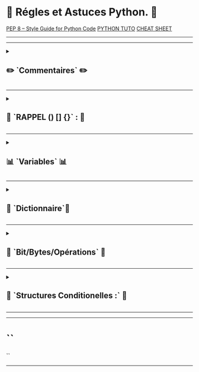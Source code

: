 # 📜  Régles et Astuces Python. 📜
[PEP 8 – Style Guide for Python Code](https://peps.python.org/pep-0008/)
[PYTHON TUTO](https://www.w3schools.com/python/default.asp)
[CHEAT SHEET](https://www.pythoncheatsheet.org/cheatsheet/built-in-functions)

---
---

<details>
<summary>
<h2>
✏️ `Commentaires`  ✏️
</h2>
</summary>


#### Option 1️⃣ 
      
      # Commentaires 


#### Option 2️⃣

     """
      
      Commentaires
    
     """
      
</details>

---

<details>
<summary>
<h2>
🔔  `RAPPEL () [] {}` : 🔔
</h2>
</summary>


| Symbole | Nom                | Utilisation principale                         | Exemple Python                    |
|---------|--------------------|--------------------------------------------------|-----------------------------------|
| ()      | Parenthèses        | - Appel de fonction                              | `print("Hello")`                 |
|         |                    | - Définir un **tuple**                           | `mon_tuple = (1, 2, 3)`          |
|         |                    | - Priorité dans les opérations                   | `result = (2 + 3) * 4`           |
| []      | Crochets           | - Définir une **liste**                          | `ma_liste = [1, 2, 3]`           |
|         |                    | - Indexation / slicing                           | `ma_liste[0]`, `texte[1:4]`      |
| {}      | Accolades          | - Définir un **dictionnaire**                    | `mon_dict = {"a": 1, "b": 2}`    |
|         |                    | - Définir un **set (ensemble)**                 | `mon_set = {1, 2, 3}`            |
|         |                    | - Utilisé avec des **comprehensions**           | `{x: x**2 for x in range(3)}`    |
| () + [] | Tuple de listes     | - Contenir plusieurs listes dans un tuple       | `(([1, 2], [3, 4]))`             |
| [] + () | Liste de tuples     | - Liste contenant des tuples                    | `[(1, 'a'), (2, 'b')]`           |
| {} + [] | Dictionnaire de listes | - Associer des clés à des listes          | `{"clé1": [1, 2], "clé2": [3]}`  |
| {} + () | Dictionnaire de tuples | - Clés associées à des tuples              | `{"clé": (1, 2)}`                |

</details>

---
<details>
<summary>
<h2>
📊  `Variables` 📊
</h2>
</summary>

#### 1️⃣ Snake case : my_variable_name
#### 2️⃣ Ne pas utiliser le mots clés de python (else, if, for, while, return, True, False) 
#### 3️⃣ [NOM VARIABLE] [OPERATEUR D'AFFECTATION] [VALEUR]
#### Portée Global🔴
#### Portée Local🟢


            device_name = "router 1" #🔴

            def  test():
                test_value = "test OK" #🟢
                print(test_value)
                print(device_name)

            test()

---

#  ⚙️ `Opérateur` ⚙️

#### STR ⬇️
[STRING](https://www.w3schools.com/python/python_strings.asp)
#### `Concaténation`
      salutation = "Bonjour"
      nom = "Jen Patate"
      print(salutation+" "+nom)
#### Sortie
      (.venv) PS A:\save\Python> py .\chaine_caractere.py
      Bonjour Jen Patate

--- 

#### `Multiplication`
      print(nom*6)

#### Sortie
      Jen PatateJen PatateJen PatateJen PatateJen PatateJen Patate

---
#### `Slicing`

      >>> nom = "Jean"
      >>> nom [0]
      'J'
      >>> nom [0:3]
      'Jea'
      >>> nom [0:1]
      'J'
      >>> nom [0:2]
      'Je'
      >>> nom [0:4]
      'Jean'

---

#### `Split` ===> .split()
   
#### Séparation IP  Port    
      >>> ip_address = "192.168.1.1:80"
      >>> ip_address.split(":")
      ['192.168.1.1', '80']


#### Récupération IP
      >>> ip_address.split(":")[0]
      '192.168.1.1'
      >>> ip_address.split(":")[1]
      '80'

---

#### `Remplacer` ===> .replace()

      >>> ip_address
      '192.168.1.1:80'
      >>> ip_address.replace("192","196")
      '196.168.1.1:80'

#### ET

      >>> ip_address = "192.192.1.1:80"
      >>> ip_address.replace("192","196",1)
      '196.192.1.1:80'

---

#### `Supprimme string au début et à la fin` .strip()  
       >>> ip_address = "azeeeeee192.192.1.1:80ezzaezezezezezezeza"
      >>> ip_address.strip("aze")
      '192.192.1.1:80'

---

####  `Test` ===>startswith() endswith()

      >>> ip_address
      '192.168.0.241'
      >>> ip_address.startswith("192")
      True
      >>> ip_address.startswith("193")
      False

      >>> ip_address
      '192.168.0.241'
      >>> ip_address.endswith("193")
      False
      >>> ip_address.endswith("241")
      True
      
#### `Présence` ===> in OR not
      txt = "The best things in life are free !"
            if "free" in txt:
                print("Yes, 'free' is present.")
            else :
                print ("no, 'free' is not present")    

---
---

# 💾 `Données intégrés` 💾

---
---

# 1️⃣  📑 `List` 📑

### Une liste est modifiable et dynamique.

#### Déclarer une liste
       ip_list = ["192.168.0.122", "192.168.23.152"]

---

#### `Ajoute` un élément à la fin de la liste ===> append()

      >>> ip_list = ["192.168.0.122", "192.168.23.152"]
      >>> ip_list.append("192.168.0.1")
      >>> print(ip_list)
      ['192.168.0.122', '192.168.23.152', '192.168.0.1']

---

#### `Supprime` tous les éléments de la liste ===> clear()
      >>> ip_list.clear()
      >>> print(ip_list)
      []
---

#### Renvoie une copie de la liste ===> copy()

#### NON LIE
      ip_list_2 = ip_list.copy()

#### LIE (si modif dans ip_list ip_list_2 change aussi)
      ip_list_2 = ip_list
---

#### `Renvoie le nombre d'éléments` avec la valeur spécifiée ===> count()
      >>> print(ip_list)
      ['192.168.0.1', '192.168.0.145', '192.168.0.145', '192.168.0.145', '192.168.0.145', '192.168.0.145', '192.168.3.12']
      >>> ip_list.count('192.168.0.145')
      5

---

#### `Ajoute` les éléments d'une liste (ou de tout itérable), `à la fin de la liste actuelle`  ===> extend()

      >>> print(ip_list)
      ['192.168.0.122', '192.168.23.152', '192.168.0.1']
      >>> ip_list.extend(["192.168.0.145", "192.168.3.12"]) 
      >>> print(ip_list)
      ['192.168.0.122', '192.168.23.152', '192.168.0.1', '192.168.0.145', '192.168.3.12']

---

#### Renvoie l'index du premier élément avec la valeur spécifiée ===> index()

      >>> print(ip_list)
      ['192.168.0.1', '192.168.0.145', '192.168.3.12']
      >>> ip_list.index('192.168.0.145')
      1

---

### `Ajoute un élément à la position spécifiée` ===> insert()
      >>> print(ip_list)
      ['192.168.0.122', '192.168.23.152', '192.168.0.1', '192.168.0.145', '192.168.3.12']
      >>> ip_list.insert(2,"192.168.0.0")
      >>> print(ip_list)
      ['192.168.0.122', '192.168.23.152', '192.168.0.0', '192.168.0.1', '192.168.0.145',         '192.168.3.12']

---

#### Retire l'élément à la position spécifiée ===> pop()

      >>> print(ip_list)
      ['192.168.3.12', '192.168.0.192', '192.168.0.145', '192.168.0.145', '192.168.0.145', '192.168.0.145', '192.168.0.145', '192.168.0.123', '192.168.0.1']
      >>> ip_list.pop(1)
      '192.168.0.192'
      >>> print(ip_list)
      ['192.168.3.12', '192.168.0.145', '192.168.0.145', '192.168.0.145', '192.168.0.145', '192.168.0.145', '192.168.0.123', '192.168.0.1']


---

#### `Retire` l'élément avec la valeur spécifiée ===> remove()

      >>> print(ip_list)
      ['192.168.0.122', '192.168.0.1', '192.168.0.145', '192.168.3.12']
      >>> ip_list.remove('192.168.0.122')
      >>> print(ip_list)
      ['192.168.0.1', '192.168.0.145', '192.168.3.12']

---

#### Inverse l'ordre de la liste (ordre décroissant) ===> reverse()

      >>> print(ip_list)
      ['192.168.0.1', '192.168.0.123', '192.168.0.145', '192.168.0.145', '192.168.0.145', '192.168.0.145', '192.168.0.145', '192.168.0.192', '192.168.3.12']
      >>> ip_list.reverse()
      >>> print(ip_list)
      ['192.168.3.12', '192.168.0.192', '192.168.0.145', '192.168.0.145', '192.168.0.145', '192.168.0.145', '192.168.0.145', '192.168.0.123', '192.168.0.1']

---

####  Trie la liste (seul ordre croissant) ===> sort()

      >>> print(ip_list)
      ['192.168.0.1', '192.168.0.145', '192.168.0.145', '192.168.0.123', '192.168.0.145', '192.168.0.192', '192.168.0.145', '192.168.0.145', '192.168.3.12']
      >>> ip_list.sort()
      >>> print(ip_list)
      ['192.168.0.1', '192.168.0.123', '192.168.0.145', '192.168.0.145', '192.168.0.145', '192.168.0.145', '192.168.0.145', '192.168.0.192', '192.168.3.12']


---
---


# 2️⃣ 🔒  `Tuples` 🔒

##### `Les tuples sont utilisés pour stocker plusieurs éléments dans une seule variable.`  Un tuple est une collection ordonnée et immuable, `de façon permanante`

      >>> ip_info = ("192.168.0.152", "255.255.255.0")
      >>> print ip_info
      ('192.168.0.152', '255.255.255.0')
      
#### Récupérer les données
      >>> print(ip_info)
      ('192.168.0.152', '255.255.255.0')
      >>> ip, mask = ip_info
      >>> print(ip)
      '192.168.0.152
      >>> print(mask)
      '255.255.255.0'

#### Combiner
      ip_test= (("192.168.0.1","255.255.255.0"), ("192.168.0.2","255.255.255.0"))
      print(ip_test)
      (('192.168.0.1', '255.255.255.0'), ('192.168.0.2', '255.255.255.0'))

#### lier
     
      >>> print(ip_test)
      (('192.168.0.1', '255.255.255.0'), ('192.168.0.2', '255.255.255.0'))
      >>> ip_test1 = ("192.168.0.1","255.255.255.0")
      >>> ip_test2 = ("192.168.0.2","255.255.255.0")
      >>> ip_test = ip_test1 + ip_test2
      >>> print(ip_test)
      ('192.168.0.1', '255.255.255.0', '192.168.0.2', '255.255.255.0')



---
---

## 3️⃣  📈  `Range` 📈

#### Utile pourgénérer des suite de nombre.En générale avec boucle for
#### range(stop) : Génère une séquence d'entiers de 0 à stop - 1.range
#### (start, stop): Génère une séquence d'entiers de start à stop - 1.range
#### (start, stop, step): Génère une séquence d'entiers de start à stop - 1, en avançant de step à chaque itération.
      
      ip_range  = range(1,255)
      for ip in ip_range:
          print(ip)
      # edite  les  chiffres  de 1 à 254
      
      print(f"192.168.1.{ip}") ip_range  = range(1,255)
     #Génére des adressess ip de 192.168.1.1  =>  192.168.1.254


</details>

---

<details>
<summary>
<h2>
📖 `Dictionnaire`📖
</h2>
</summary>

#### `Structure Dictionaire` 

      """
      d = {
              clé: valeur,
              clé: valeur,
              clé: valeur,
              ...
              clé: valeur
            }
      """

#### Ici 

            # Dictionnaire  clé: valeur,
            config_net = {"ip" : "192.168.0.165",
                    "mask" : "255.255.255.0",
                    "gateway" : "195.168.0.1",
                    "dns" : ["8.8.8.8","192.168.0.241"]
            }
            print(config_net)

#### Sortie Dico
            (.venv) PS A:\save\Python> python .\dico.py
            {'ip': '192.168.0.165', 'mask': '255.255.255.0', 'gateway': '195.168.0.1', 'dns': ['8.8.8.8', '192.168.0.241']}

#### On peux `rechercher` des éléments avec leurs clés

             # Dictionnaire
            config_net = {"ip" : "192.168.0.165",
                    "mask" : "255.255.255.0",
                    "gateway" : "195.168.0.1",
                    "dns" : ["8.8.8.8","192.168.0.241"]
            }
            # Extraction de l'adressse ip
            address_ip = config_net["ip"]
            # Extraction du mask
            netmask = config_net["mask"]
            # Affichage IP + Mask
            print(address_ip+" "+netmask)

---

#### Ajouter/modifier une clé + valeur

      # network => clé et Reseau_entreprise_=> valeur 
      config_net["network"] = "Reseau_entreprise_"

---

#### Supprimer élément
     
      del config_net["dns"]
      >>> print(config_net) 
      {'ip': '192.168.0.165', 'mask': '255.255.255.0', 'gateway': '195.168.0.1'}
      

####  Liste clé ===> .key()
      
      config_net.key()
      >>> config_net.keys()  
      dict_keys(['ip', 'mask', 'gateway', 'dns'])


#### Liste valeur ===> .values()
      >>> config_net.values() 
      dict_values(['192.168.0.165', '255.255.255.0', '195.168.0.1', ['8.8.8.8', '192.168.0.241']])
      

#### Afficher clés et valeurs ===> .items()
      config_net = {"ip" : "192.168.0.165",
              "mask" : "255.255.255.0",
              "gateway" : "195.168.0.1",
              "dns" : ["8.8.8.8","192.168.0.241"]
      }

            for a, b in config_net.items():
                      print(f"{a}: {b}")

            #Sortie
            
            ip: 192.168.0.165
            mask: 255.255.255.0
            gateway: 195.168.0.1
            dns: ['8.8.8.8', '192.168.0.241']

#### Test présence/absence  ===> .keys()
      
      >>> "ib" in config_net.keys()
      False
      >>> "ip" in config_net.keys() 
      True


#### Range dans un dico ===> range()
      ip_gen = range(1, 255,15)
      dico = {"ip": [f"192.168.0.{i}" for i in ip_gen]}

      print(dico)

</details>



---
   
 

<details>
<summary>
<h2>
🔢 `Bit/Bytes/Opérations` 🔢
</h2>
</summary>

#### Opérateur bit
      
#### AND      (&) ===> 1 SI a = 1 ET b = 1 
           
#### OR       (|) ===> 1  SI a OU b = 1
      
#### XOR      (^) ===>  1 SI a = 1 ET b = 0
     
#### NOT      (~) ===> ~n = -n - 1
      
#### << décalage à gauche
      
#### >> décalage à droite

---

## `EXEMPLE`
#### convertion ip en binaire

      # IP à convertir
      ip ="192.168.0.1"

      # Découpage de  l'IP en 4 Octets
      octets = ip.split(".")

      #Création d'une Liste pour "acceuillir" les octets
      binary=[]

      #Les Octets sont placés le un à le suite des autres sous le format 4 paquet  de 8 bits 
      binary.append(format(int(octets[0]), '08b'))
      binary.append(format(int(octets[1]), '08b'))
      binary.append(format(int(octets[2]), '08b'))
      binary.append(format(int(octets[3]), '08b'))

      Résultat avec comme séparateur rien
      print("".join(binary))

     (.venv) PS A:\save\Python> python .\bytes2.py
      11000000101010000000000000000001


#### Et  binaire en IP

      Adresse binaire à  convertir
      octet = "11000000101010000000000000000001"  
      
      # Liste
      octet_list = []

      #Les 4 Octets sont converties en base 2
      octet_list.append(str(int(octet[0:8], 2)))
      octet_list.append(str(int(octet[8:16], 2)))
      octet_list.append(str(int(octet[16:24], 2)))
      octet_list.append(str(int(octet[24:32], 2)))

      #Résultat avec "." en séparateur
      print(".".join(octet_list))
      192.168.0.1

      
## `EXERCICES`

### `EXO 1`
#### masque sous réseau => masque  inversé

      #Defini le  maque daans une variable
      sub_net = 0b11111111111111111111111100000000

      #Inversion des bit
      wc = ~sub_net
      
      #convertie en binaire et limite à 32 bit,et ajoute des  0 àgauche  pour avoir un format  32  bits
      wc = (bin(wc & 0xFFFFFFFF))[2:].zfill(32)
      
      print(wc)
      00000000000000000000000011111111
---

### `EXO 2`
#### Déterminer le réseau

      ip =  0b11000000101010000000000100001101
      sub = 0b11111111111111111111111100000000

      # ET (&) logique en excluant  le "0b"
      network_bin = bin(ip & sub)[2:]

      #Liste
      network = []

      #Converti les octets binaires en base 2
      network.append(str(int(network_bin[0:8], 2)))
      network.append(str(int(network_bin[8:16], 2)))
      network.append(str(int(network_bin[16:24], 2)))
      network.append(str(int(network_bin[24:32], 2)))

      #Résultat binaire
      print(network_bin)

      #Résultat décimal pointée
      print(".".join(network))
      11000000101010000000000100000000
      192.168.1.0


### `EXO 3`

#### Adresse de broadcast

      ip =  0b11000000101010000000000100001101
      sub = 0b11111111111111111111111100000000

      # inversion 0=>1
      broadcast_mask = ~sub
      
      #Conversion binaire en32 bit
      broadcast_add = (ip | broadcast_mask) & 0xFFFFFFFF
      broadcast_add = bin(broadcast_add)[2:].zfill(32)

      #Liste
      broadcast_mask_int  =  []
      
      #Converti les octets binaires en base 2
      broadcast_mask_int.append(str(int(broadcast_add[0:8], 2)))
      broadcast_mask_int.append(str(int(broadcast_add[8:16], 2)))
      broadcast_mask_int.append(str(int(broadcast_add[16:24], 2)))
      broadcast_mask_int.append(str(int(broadcast_add[24:32], 2)))

      #résultat
      print(".".join(broadcast_mask_int))
      192.168.1.255

</details>


---

<details>
<summary>
<h2>
🔀 `Structures Conditionelles :` 🔀
</h2>
</summary>

### Opérateur de comparaion:
* #### `==` égale
* #### `!=` différent
* #### `>` sup
* #### `<` inf
* #### `>=` sup/égale
* #### `<=` inf/égale

### Opérateur logique:
* #### `and` TRUE si toutes les conditions TRUE
* #### `or` TRUE si une des conditions TRUE
* #### `not` inverser valeur condition
--
--

# `IF/ELIF/ELSE :`

            if condition_1
                  #code executé si condition_1 TRUE
            
            elif condition_2
                  #code executé si condition_2 TRUE et condition_1 FALSE
            
            else:
                  #code exécuté si condition_1 et condition_2 FALSE


            #Type accépté  
            * Bolean TRUE FALSE
            * Nombre (0 FALSE, reste TRUE )
            * Strings ("" FALSE,  reste TRUE)

#### `EXEMPLE :`

            user= input("entré un username,svp : ")
            pwd= input("entré un mpd,,svp : ")

            #Boucle les deux ont TRUE
            if user  == "admin" and pwd  == "admin123":
                print("accés OK")
            
            #Boucle condition_1 TRUE condition_2 FALSE
            elif user == "admin":
                print("MDP faux")
            
            #Boucle condition_1 et condition_2 FALSE
            else:
                print("accés refusé")

---

### `Ternaires :`

#### Permet des assignations rapide de conditions dans des variables.

#### `EXEMPLE :`

            username = "admin"
            access_status = "Accéss Ok. " if username == "admin"  else "Accés  NOK"
            print(access_status)



---

# `in`

#### Tester la présence ou non d'un élément dans une  liste une ensemble.

#### `EXEMPLE :`

            # Utilisation de ternaire pour la premiere boucle
            username = "admin"
            access_status = "Accéss Ok. " if username == "admin"  else "Accés  NOK"
            print(access_status)

            # Utilisation de in pour tester  la présence
            allowed_users = ["admin", "guest", "user"]
            if username in allowed_users:
                print("User OK")
            else: 
                print("User NOK")


---  

# `Lambda`

#### Créer un fonction, qui  sera utilisée temporairement. 


#### `EXEMPLE :`
            
            #lambda renvoi TRUE si username et password correspond dan lambda et les variable  qui suivent
            user_access =  lambda username, password  : username == "admin" and password == "admin123"
           #variable
            username = "admin"
            password = "admin123"
            # Si lambda TRUE => ok
            if user_access(username, password):
                print("ok")
            #Sinon NOK
            else: 
                print("NOK")

---

# `all` et `any`

* #### `all` TRUE si tout les element  de l'iterable sont vrai.
* #### `any` TRUE si un des element de l'iterable est vrai.



#### `EXEMPLE :`

            # Variable utilisateur 
            user = "admin"
            password = "admin123"
            # condition pour TRUE TRUE don all renvoie ok car TRUE TRUE
            condition = [user == "admin", password ==  "admin123" ]
            
            if all(condition):
                print("ok")
            
            # Variable accés
            failed_attemps  = 2
            suspicious_activity_detected = False

             # condition pour FALSE FALSE donc any renvoie rien car FALSE FALSE
             # Si FALSE TRUE lorss  sortie !!! access denied !!!
            alert_condition = [failed_attemps > 3, suspicious_activity_detected]
            if any(alert_condition):
                print("!!! access denied !!!")

---

# `is et isintance()`

####  `is`
     
     # vérifie simplement si la variable user est exactement None
      user = None 
      if user is None:
          print("no")

#### `isintance()`

      # Vérifie si l'objet obj est une instance de la classe class
      user = "None" #None (obj) est de la classe str
      if isinstance(user, str)
          print("OUI")

---

# `match`

#### Correspondance motif ou paterne

      #entrer un des rôle demander match va comparer avec les case
      user_role = input("veuillez entrer  votre rôle : (guest, admin, user)")

      #en fontion de  l'input une sortie  prévu à chaque  fois
      match user_role:
          case "admin":
              print("MDP admin")
          case "guest":
              print("hello")
          case "user":
              print("nice")
      
       #Le reste   
          case _:
              print("role non reconnue ")

---

# `FOR` et `WHILE`

### `FOR`

#### Exemple:

      ips = ["192.168.0.1", "192.168.0.2","192.168.0.3"]
      for ip in ips:
            print("Analyse ip adresse : ", ip )
      #SORTIE
      Analyse ip adresse :  192.168.0.1
      Analyse ip adresse :  192.168.0.2
      Analyse ip adresse :  192.168.0.3

#### Exemple avec index et enumerate
#### Permet la création d'un index à chque tour
      ips = ["192.168.0.1", "192.168.0.2","192.168.0.3"]
      for index, ip in enumerate(ips):
          print(index+1, "=>Analyse ip adresse : ", ip )
      #SORTIE      
      1 =>Analyse ip adresse :  192.168.0.1
      2 =>Analyse ip adresse :  192.168.0.2
      3 =>Analyse ip adresse :  192.168.0.3

---

### `FOR` + if pour recherche  dans liste
      
      # Création d'une liste
      ips = ["192.168.0.1", "192.168.0.2","192.168.0.3"]
      # Création d'un index pour chaque élément de la liste
      for index, ip in enumerate(ips):
          print(index+1, "=>Analyse ip adresse : ", ip )
      
      # Recherche d'une ip suspect
      suspicious_ip = []
      
      for ip in ips:
          if "192.168.0.2" in ip:
              suspicious_ip.append(ip)
      
      # Sortie
      print("IP suspectes détectées :", suspicious_ip)

      ## code plus court ## 
      ips = ["192.168.0.1", "192.168.0.102", "192.168.0.3", "192.168.0.104"]
      #pour chaque ip dans la liste ips filtrer : ne garder que les IPs qui contiennent "192.168.0.102"
      suspicious_ips = [ip for ip in ips if "192.168.0.102" in ip]

      print(suspicious_ips)

### Recherche d'IP suspecte commençant par...
      
      
      ips = ["192.168.0.1", "192.168.0.102", "192.168.0.3", "192.168.0.104", "192.168.1.1", "192.168.2.33","192.168.5.56"]
            #pour chaque ip dans la liste ips filtrer : ne garder que les IPs qui contiennent "192.168.0.102"
      suspicious_ips = [ip for ip in ips if ip.startswith("192.168.0.") ]
      
      print(suspicious_ips)
      #['192.168.0.1', '192.168.0.102', '192.168.0.3', '192.168.0.104']

---

      # Liste des noms d'utilisateur
      usernames = ["admin", "guest", "user"]
      
      # Liste des mots de passe correspondants
      passwords = ["admin123", "guest123", "user123"]
      
      # Associe chaque nom d'utilisateur avec son mot de passe respectif
      for username, password in zip(usernames, passwords):
            print(f"vérif {username} avec mdp {password}")

---
#### Crétion d'Alerte echec ou  réussite de connection

            security_logs =[ 
                            {"ip": "192.168.1.10", "status": "failed"},
                            {"ip": "192.168.1.15", "status": "success"},
                            {"ip": "192.168.1.20", "status": "failed"},
                            {"ip": "192.168.1.10", "status": "failed"}
            
            ]
            
            failed_attempts = {}
            
            for log  in security_logs:
                if log["status"] == "failed":
                    #Récupération de l'ip via la clé ip
                    ip= log["ip"]
                    
                    #Incrémente de 1 le nombre d’échecs pour l’IP, en mettant 0 par défaut si l’IP n’existe pas encore dans le dictionnaire
                    failed_attempts[ip] = failed_attempts.get(ip,0) +1
                    #Si erreur de connection sup 2 print
                    if failed_attempts[ip] > 2 :
                        print(f"Alerte : IP {ip} à  échoué")
                        break
                else:
                    print(f"connexion reussi  de  l'IP {log['ip']}")    



---
#### Association de tuple dans une liste
      coordinates = [(1,2),(3,4),(5,6)]
      for x,y in coordinates:
          print(f"coordonées : x = {x} et y = {y}")
      #coordonées : x = 1 et y = 2
      coordonées : x = 3 et y = 4
      coordonées : x = 5 et y = 6
---

# `WHILE`

### La boucle while est idéale pour les variables dynamiques ou les situations où on ne connaît pas à l'avance combien de fois répéter le code, car elle s'exécute tant qu'une condition reste vraie.
      
      while condition:
          # instructions
#### Exemples :
      count = 0

      while count < 3:
          print("Valeur de count :", count)
          # idem count = count + 1
          count += 1

---

#### "Détection" d'un nombre de tentative de connection
      attempts  = 0
      max_attemps = 3
      while attempts < max_attemps:
          print(f"Tentative {attempts  + 1} Analyse  en cours...")
          attempts += 1
---

#### "Détection" d'un nombre de tentative de connection avec entrée dynamique
      attempts = 0
      max_attempts = 3
      
      while attempts < max_attempts:
          print(f"Tentative {attempts + 1} : Analyse en cours...")
          password = input("Entrez un MDP : ")
      
          if password == "admin123":
              print("Accès autorisé.")
              break
          else:
              print("Mot de passe incorrect.\n")
          
          attempts += 1
      
      if attempts == max_attempts:
          print("Accès refusé. Trop de tentatives.")

---

#### while + continue

      while  True:
          
          ip = input("Veuillez entrer une IP :\nPour sortir tapez 'exit'\n> ")
      
          if ip == exit:
              print("Sortie")
              break
          elif ip == "192.168.0.1":
              print("Accés refusé")
              continue
      
          print("Welcome")
          break

#### while parcours dico
      
      # Liste avec dictionnaire avec IP et liste d'adresse IP
      logs = [
              {"ip": "192.168.0.1", "status":"success"},
              {"ip": ["192.168.0.2", "192.168.0.3", "192.168.0.4"], "status":"failed"},
      ]
      
      # index = 0 sert à  parcourir logs avvec while
      index = 0
      
      # La boucle continue tant que index est inférieur à la longueur de la liste logs
      # Dans ce cas, len(logs) vaut 2, donc la boucle tournera deux fois (index = 0 puis index = 1)
      while index < len(logs):
          
      #extrais le log courant depuis la liste logs, en fonction de l'index.
      
      # log devient un dictionnaire, par exemple :
      # À index = 0, log = {"ip": "192.168.0.1", "status": "success"}
      # À index = 1, log = {"ip": ["192.168.0.2", "192.168.0.3", "192.168.0.4"], "status": "failed"}    
          log = logs[index]
      
      # Si la ligne  contient "failed"    
          if log["status"] == "failed":
              
      # Ecrire dans le dico log la ligne définie par la clé ip         
              print(f"Echec de la connection : {log['ip']}")
      
          else:
              print(f"connection OK : {log['ip']}")
      # Permet  de passer au tour suivant 
          index +=1



      connection OK : 192.168.0.1
      Echec de la connection : ['192.168.0.2', '192.168.0.3', '192.168.0.4']

####  ⚠️  A titre de comparaison même résultat aavvec  for
      for log in logs:
          if log["status"] == "failed":
              
              print(f"Echec de la connection : {log['ip']}")
      
          else:
              print(f"connection OK : {log['ip']}")

</details>






---
---
# ``
#### ``
---
